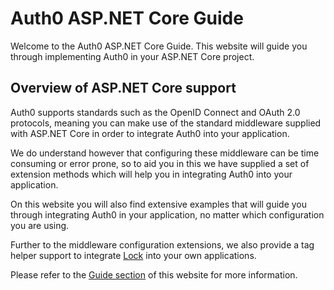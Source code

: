 
# Auth0 ASP.NET Core Guide

Welcome to the Auth0 ASP.NET Core Guide. This website will guide you through implementing Auth0 in your ASP.NET Core project.

## Overview of ASP.NET Core support

Auth0 supports standards such as the OpenID Connect and OAuth 2.0 protocols, meaning you can make use of the standard middleware supplied with ASP.NET Core in order to integrate Auth0 into your application. 

We do understand however that configuring these middleware can be time consuming or error prone, so to aid you in this we have supplied a set of extension methods which will help you in integrating Auth0 into your application.

On this website you will also find extensive examples that will guide you through integrating Auth0 in your application, no matter which configuration you are using.

Further to the middleware configuration extensions, we also provide a tag helper support to integrate [Lock](https://auth0.com/docs/libraries/lock) into your own applications.

Please refer to the [Guide section](xref:Guide) of this website for more information.
